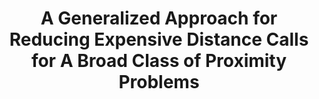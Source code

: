 ---
title: "A Generalized Approach for Reducing Expensive Distance Calls for A Broad Class of Proximity Problems"
authors: Jees Augustine, Suraj Shetiya, Payam Esfandiari, Senjuti Basu Roy, Gautam Das
collection: publications
category: conferences
year: 2021
month: 12
venue: International Conference on Management of Data (ACM SIGMOD)
pdf: https://dl.acm.org/doi/pdf/10.1145/3448016.3457303
bibtex: |
    @inproceedings{augustine2021generalized,
    title={A generalized approach for reducing expensive distance calls for a broad class of proximity problems},
    author={Augustine, Jees and Shetiya, Suraj and Esfandiari, Mohammadreza and Basu Roy, Senjuti and Das, Gautam},
    booktitle={Proceedings of the 2021 International Conference on Management of Data},
    pages={142--154},
    year={2021}
    }
---